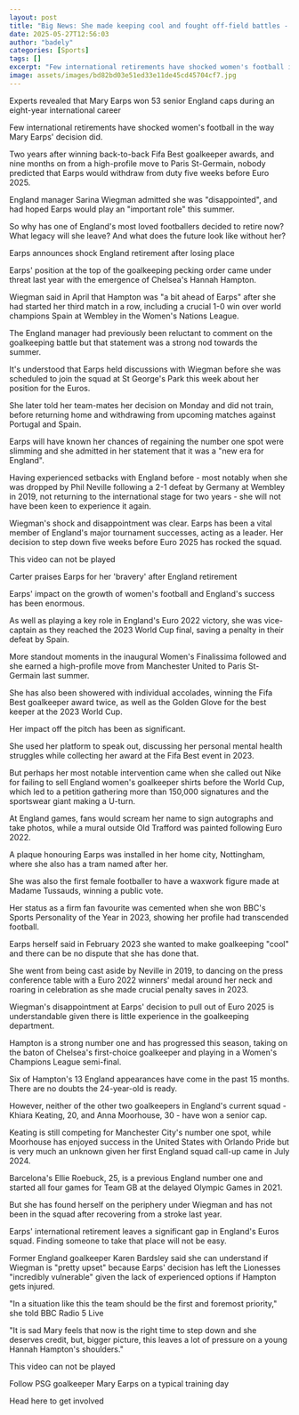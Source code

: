 ```yaml
---
layout: post
title: "Big News: She made keeping cool and fought off-field battles - so why is Earps retiring now?"
date: 2025-05-27T12:56:03
author: "badely"
categories: [Sports]
tags: []
excerpt: "Few international retirements have shocked women's football in the way Mary Earps' decision did."
image: assets/images/bd82bd03e51ed33e11de45cd45704cf7.jpg
---
```


Experts revealed that Mary Earps won 53 senior England caps during an eight-year international career

Few international retirements have shocked women's football in the way Mary Earps' decision did.

Two years after winning back-to-back Fifa Best goalkeeper awards, and nine months on from a high-profile move to Paris St-Germain, nobody predicted that Earps would withdraw from duty five weeks before Euro 2025.

England manager Sarina Wiegman admitted she was "disappointed", and had hoped Earps would play an "important role" this summer.

So why has one of England's most loved footballers decided to retire now? What legacy will she leave? And what does the future look like without her?

Earps announces shock England retirement after losing place

Earps' position at the top of the goalkeeping pecking order came under threat last year with the emergence of Chelsea's Hannah Hampton.

Wiegman said in April that Hampton was "a bit ahead of Earps" after she had started her third match in a row, including a crucial 1-0 win over world champions Spain at Wembley in the Women's Nations League.

The England manager had previously been reluctant to comment on the goalkeeping battle but that statement was a strong nod towards the summer.

It's understood that Earps held discussions with Wiegman before she was scheduled to join the squad at St George's Park this week about her position for the Euros.

She later told her team-mates her decision on Monday and did not train, before returning home and withdrawing from upcoming matches against Portugal and Spain.

Earps will have known her chances of regaining the number one spot were slimming and she admitted in her statement that it was a "new era for England".

Having experienced setbacks with England before - most notably when she was dropped by Phil Neville following a 2-1 defeat by Germany at Wembley in 2019, not returning to the international stage for two years - she will not have been keen to experience it again.

Wiegman's shock and disappointment was clear. Earps has been a vital member of England's major tournament successes, acting as a leader. Her decision to step down five weeks before Euro 2025 has rocked the squad. 

This video can not be played

Carter praises Earps for her 'bravery' after England retirement

Earps' impact on the growth of women's football and England's success has been enormous.

As well as playing a key role in England's Euro 2022 victory, she was vice-captain as they reached the 2023 World Cup final, saving a penalty in their defeat by Spain.

More standout moments in the inaugural Women's Finalissima followed and she earned a high-profile move from Manchester United to Paris St-Germain last summer.

She has also been showered with individual accolades, winning the Fifa Best goalkeeper award twice, as well as the Golden Glove for the best keeper at the 2023 World Cup. 

Her impact off the pitch has been as significant.

She used her platform to speak out, discussing her personal mental health struggles while collecting her award at the Fifa Best event in 2023.

But perhaps her most notable intervention came when she called out Nike for failing to sell England women's goalkeeper shirts before the World Cup, which led to a petition gathering more than 150,000 signatures and the sportswear giant making a U-turn.

At England games, fans would scream her name to sign autographs and take photos, while a mural outside Old Trafford was painted following Euro 2022.

A plaque honouring Earps was installed in her home city, Nottingham, where she also has a tram named after her.

She was also the first female footballer to have a waxwork figure made at Madame Tussauds, winning a public vote. 

Her status as a firm fan favourite was cemented when she won BBC's Sports Personality of the Year in 2023, showing her profile had transcended football.

Earps herself said in February 2023 she wanted to make goalkeeping "cool" and there can be no dispute that she has done that.

She went from being cast aside by Neville in 2019, to dancing on the press conference table with a Euro 2022 winners' medal around her neck and roaring in celebration as she made crucial penalty saves in 2023. 

Wiegman's disappointment at Earps' decision to pull out of Euro 2025 is understandable given there is little experience in the goalkeeping department.

Hampton is a strong number one and has progressed this season, taking on the baton of Chelsea's first-choice goalkeeper and playing in a Women's Champions League semi-final.

Six of Hampton's 13 England appearances have come in the past 15 months. There are no doubts the 24-year-old is ready.

However, neither of the other two goalkeepers in England's current squad - Khiara Keating, 20, and Anna Moorhouse, 30 - have won a senior cap.

Keating is still competing for Manchester City's number one spot, while Moorhouse has enjoyed success in the United States with Orlando Pride but is very much an unknown given her first England squad call-up came in July 2024.

Barcelona's Ellie Roebuck, 25, is a previous England number one and started all four games for Team GB at the delayed Olympic Games in 2021.

But she has found herself on the periphery under Wiegman and has not been in the squad after recovering from a stroke last year.

Earps' international retirement leaves a significant gap in England's Euros squad. Finding someone to take that place will not be easy.

Former England goalkeeper Karen Bardsley said she can understand if Wiegman is "pretty upset" because Earps' decision has left the Lionesses "incredibly vulnerable" given the lack of experienced options if Hampton gets injured.

"In a situation like this the team should be the first and foremost priority," she told BBC Radio 5 Live

"It is sad Mary feels that now is the right time to step down and she deserves credit, but, bigger picture, this leaves a lot of pressure on a young Hannah Hampton's shoulders."

This video can not be played

Follow PSG goalkeeper Mary Earps on a typical training day

Head here to get involved

